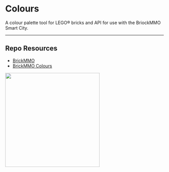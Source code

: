 # Colours

A colour palette tool for LEGO® bricks and API for use with the BriockMMO Smart City.

***

## Repo Resources

* [BrickMMO](https://www.brickmmo.com/)
* [BrickMMO Colours](https://colours.brickmmo.com/)

<a href="https://brickmmo.com">
<img src="https://brickmmo.com/images/brickmmo-logo-horizontal.jpg" width="300">
</a>
